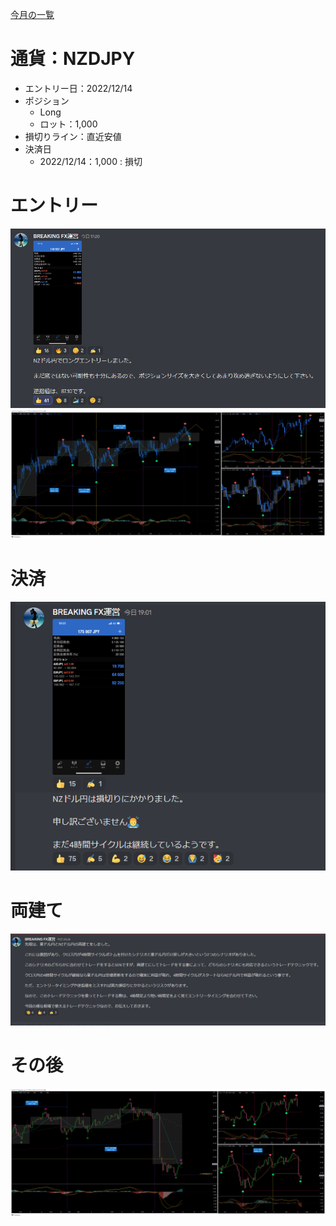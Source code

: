 [今月の一覧](../main.md)
# 通貨：NZDJPY
- エントリー日：2022/12/14
- ポジション
  - Long
  - ロット：1,000
- 損切りライン：直近安値
- 決済日
  - 2022/12/14：1,000 : 損切

# エントリー
![](2022-12-14-20-33-50.png)
![](2022-12-14-20-34-39.png)

# 決済
![](2022-12-14-20-33-28.png)

# 両建て
![](2022-12-14-20-32-53.png)

# その後
![](2022-12-24-10-12-48.png)
